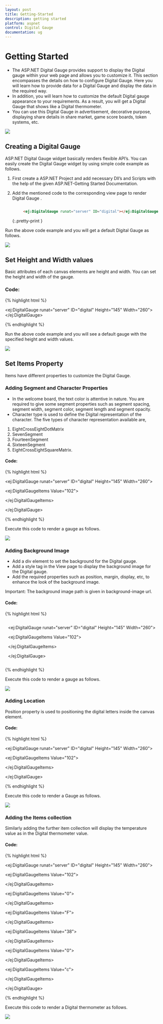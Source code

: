 ```yaml
---
layout: post
title: Getting-Started
description: getting started
platform: aspnet
control: Digital Gauge
documentation: ug
---
```


# Getting Started

* The ASP.NET Digital Gauge provides support to display the Digital gauge within your web page and allows you to customize it. This section encompasses the details on how to configure Digital Gauge. Here you will learn how to provide data for a Digital Gauge and display the data in the required way. 
* In addition, you will learn how to customize the default Digital gauge appearance to your requirements. As a result, you will get a Digital Gauge that shows like a Digital thermometer. 
* You can use this Digital Gauge in advertisement, decorative purpose, displaying share details in share market, game score boards, token systems, etc.


![](Getting-Started_images/Getting-Started_img1.png) 



## Creating a Digital Gauge

ASP.NET Digital Gauge widget basically renders flexible API’s. You can easily create the Digital Gauge widget by using simple code example as follows.

1. First create a ASP.NET Project and add necessary Dll’s and Scripts with the help of the given ASP.NET-Getting Started Documentation.
2. Add the mentioned code to the corresponding view page to render Digital Gauge .
   
   ~~~ html

        <ej:DigitalGauge runat="server" ID="digital"></ej:DigitalGauge>


   ~~~
   {:.pretty-print }


Run the above code example and you will get a default Digital Gauge as follows.



![](Getting-Started_images/Getting-Started_img2.png)


## Set Height and Width values

Basic attributes of each canvas elements are height and width. You can set the height and width of the gauge. 



### Code:

{% highlight html %}



<ej:DigitalGauge runat="server" ID="digital" Height="145" Width="260"></ej:DigitalGauge>

{% endhighlight %}



Run the above code example and you will see a default gauge with the specified height and width values.



 ![](Getting-Started_images/Getting-Started_img3.png)







## Set Items Property

Items have different properties to customize the Digital Gauge.



### Adding Segment and Character Properties

* In the welcome board, the text color is attentive in nature. You are required to give some segment properties such as segment spacing, segment width, segment color, segment length and segment opacity.
* Character type is used to define the Digital representation of the character. The five types of character representation available are,
1. EightCrossEightDotMatrix
2. SevenSegment
3. FourteenSegment
4. SixteenSegment 
5. EightCrossEightSquareMatrix.

#### Code:

{% highlight html %}



<ej:DigitalGauge runat="server" ID="digital" Height="145" Width="260">

<Items>

<ej:DigitalGaugeItems Value="102">

<SegmentSettings Length="20" Width="2"/>

<CharacterSettings Spacing="12" Type="SevenSegment" />

</ej:DigitalGaugeItems>

</Items>

</ej:DigitalGauge>

{% endhighlight %}

Execute this code to render a gauge as follows.

![](Getting-Started_images/Getting-Started_img4.png)





### Adding Background Image

* Add a div element to set the background for the Digital gauge.
* Add a style tag in the View page to display the background image for the Digital gauge. 
* Add the required properties such as position, margin, display, etc, to enhance the look of the background image.


Important: The background image path is given in background-image url.





#### Code:

{% highlight html %}



<div id="frameDiv">

<ej:DigitalGauge runat="server" ID="digital" Height="145" Width="260">

<Items>

<ej:DigitalGaugeItems Value="102">

<SegmentSettings Length="20" Width="2"/>

<CharacterSettings Spacing="12" Type="SevenSegment" />

</ej:DigitalGaugeItems>

</Items>

</ej:DigitalGauge>

</div>

<style>

#frameDiv {

align : center;

position : relative;

margin : 0px auto;

display :table;

background-image :url("../Images/frame.png");

background-repeat :no-repeat;



}

</style>

{% endhighlight %}

Execute this code to render a gauge as follows.



![](Getting-Started_images/Getting-Started_img5.png)







### Adding Location

Position property is used to positioning the digital letters inside the canvas element.

#### Code:

{% highlight html %}





<ej:DigitalGauge runat="server" ID="digital" Height="145" Width="260">

<Items>

<ej:DigitalGaugeItems Value="102">

<SegmentSettings Length="20" Width="2"/>

<CharacterSettings Spacing="12" Type="SevenSegment" />

<Position X="15" Y="40"/>

</ej:DigitalGaugeItems>

</Items>

</ej:DigitalGauge>


{% endhighlight %}


Execute this code to render a Gauge as follows.



![](Getting-Started_images/Getting-Started_img6.png)







### Adding the Items collection 

Similarly adding the further item collection will display the temperature value as in the Digital thermometer value.

#### Code:

{% highlight html %}



<ej:DigitalGauge runat="server" ID="digital" Height="145" Width="260">

<Items>

<ej:DigitalGaugeItems Value="102">

<SegmentSettings Length="20" Width="2"/>

<CharacterSettings Spacing="12" Type="SevenSegment" />

<Position X="15" Y="40"/>

</ej:DigitalGaugeItems>

<ej:DigitalGaugeItems Value="0">

<SegmentSettings Length="5" Width="2"/>

<CharacterSettings Spacing="12" Type="SevenSegment" />

<Position X="85" Y="28"/>

</ej:DigitalGaugeItems>

<ej:DigitalGaugeItems Value="F">

<SegmentSettings Length="20" Width="2"/>

<CharacterSettings Spacing="12" Type="SevenSegment" />

<Position X="170" Y="40"/>

</ej:DigitalGaugeItems>

<ej:DigitalGaugeItems Value="38">

<SegmentSettings Length="9" Width="1" Color="#f5b43f"/>

<CharacterSettings Spacing="12" Type="SevenSegment" />

<Position X="70" Y="90"/>

</ej:DigitalGaugeItems>

<ej:DigitalGaugeItems Value="0">

<SegmentSettings Length="3" Width="1" Color="#f5b43f"/>

<CharacterSettings Spacing="12" Type="SevenSegment" />

<Position X="90" Y="80"/>

</ej:DigitalGaugeItems>

<ej:DigitalGaugeItems Value="c">

<SegmentSettings Length="9" Width="1" Color="#f5b43f"/>

<CharacterSettings Spacing="12" Type="SevenSegment" />

<Position X="120" Y="90"/>

</ej:DigitalGaugeItems>

</Items>

</ej:DigitalGauge>


{% endhighlight %}


Execute this code to render a Digital thermometer as follows.



![](Getting-Started_images/Getting-Started_img7.png)



